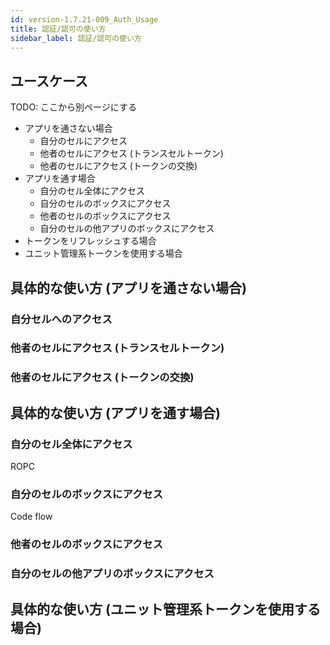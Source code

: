 ```yaml
---
id: version-1.7.21-009_Auth_Usage
title: 認証/認可の使い方
sidebar_label: 認証/認可の使い方
---
```


## ユースケース

TODO: ここから別ページにする

- アプリを通さない場合
  - 自分のセルにアクセス
  - 他者のセルにアクセス (トランスセルトークン)
  - 他者のセルにアクセス (トークンの交換)
- アプリを通す場合
  - 自分のセル全体にアクセス
  - 自分のセルのボックスにアクセス
  - 他者のセルのボックスにアクセス
  - 自分のセルの他アプリのボックスにアクセス
- トークンをリフレッシュする場合
- ユニット管理系トークンを使用する場合

## 具体的な使い方 (アプリを通さない場合)

### 自分セルへのアクセス

### 他者のセルにアクセス (トランスセルトークン)

### 他者のセルにアクセス (トークンの交換)

## 具体的な使い方 (アプリを通す場合)

### 自分のセル全体にアクセス

ROPC

### 自分のセルのボックスにアクセス

Code flow

### 他者のセルのボックスにアクセス

### 自分のセルの他アプリのボックスにアクセス

## 具体的な使い方 (ユニット管理系トークンを使用する場合)
